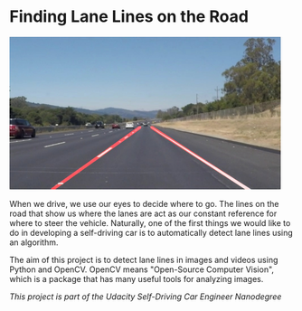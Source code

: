 # **Finding Lane Lines on the Road** 

<img src="examples/laneLines_thirdPass.jpg" width="480" alt="Combined Image" />

When we drive, we use our eyes to decide where to go.  The lines on the road that show us where the lanes are act as our constant reference for where to steer the vehicle.  Naturally, one of the first things we would like to do in developing a self-driving car is to automatically detect lane lines using an algorithm.

The aim of this project is to detect lane lines in images and videos using Python and OpenCV.  OpenCV means "Open-Source Computer Vision", which is a package that has many useful tools for analyzing images.  

*This project is part of the Udacity Self-Driving Car Engineer Nanodegree*



